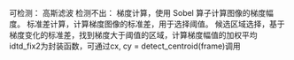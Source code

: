 可检测：
高斯滤波
检测不出：
梯度计算，使用 Sobel 算子计算图像的梯度幅度。
标准差计算，计算梯度图像的标准差，用于选择阈值。
候选区域选择，基于梯度变化的标准差，找到梯度大于阈值的区域，计算梯度幅值的加权平均
idtd_fix2为封装函数，可通过cx, cy = detect_centroid(frame)调用
